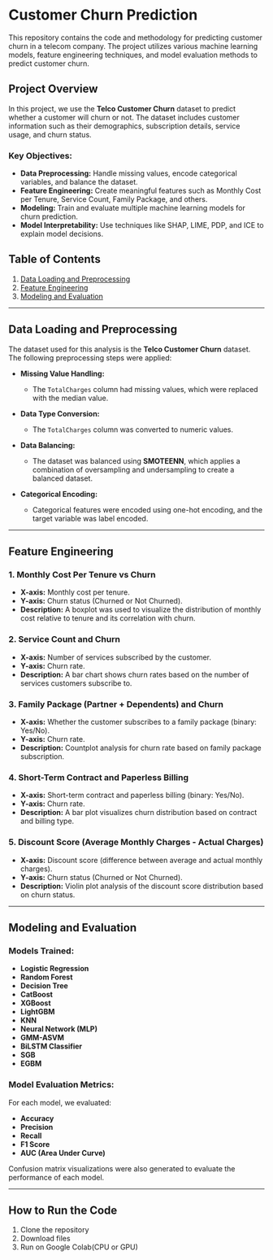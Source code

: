 # Customer Churn Prediction
This repository contains the code and methodology for predicting customer churn in a telecom company. The project utilizes various machine learning models, feature engineering techniques, and model evaluation methods to predict customer churn. 

## Project Overview

In this project, we use the **Telco Customer Churn** dataset to predict whether a customer will churn or not. The dataset includes customer information such as their demographics, subscription details, service usage, and churn status.

### Key Objectives:
- **Data Preprocessing:** Handle missing values, encode categorical variables, and balance the dataset.
- **Feature Engineering:** Create meaningful features such as Monthly Cost per Tenure, Service Count, Family Package, and others.
- **Modeling:** Train and evaluate multiple machine learning models for churn prediction.
- **Model Interpretability:** Use techniques like SHAP, LIME, PDP, and ICE to explain model decisions.

## Table of Contents

1. [Data Loading and Preprocessing](#data-loading-and-preprocessing)
2. [Feature Engineering](#feature-engineering)
3. [Modeling and Evaluation](#modeling-and-evaluation)

---

## Data Loading and Preprocessing

The dataset used for this analysis is the **Telco Customer Churn** dataset. The following preprocessing steps were applied:

- **Missing Value Handling:**
  - The `TotalCharges` column had missing values, which were replaced with the median value.
  
- **Data Type Conversion:**
  - The `TotalCharges` column was converted to numeric values.

- **Data Balancing:**
  - The dataset was balanced using **SMOTEENN**, which applies a combination of oversampling and undersampling to create a balanced dataset.

- **Categorical Encoding:**
  - Categorical features were encoded using one-hot encoding, and the target variable was label encoded.

---

## Feature Engineering

### 1. Monthly Cost Per Tenure vs Churn
- **X-axis:** Monthly cost per tenure.
- **Y-axis:** Churn status (Churned or Not Churned).
- **Description:** A boxplot was used to visualize the distribution of monthly cost relative to tenure and its correlation with churn.

### 2. Service Count and Churn
- **X-axis:** Number of services subscribed by the customer.
- **Y-axis:** Churn rate.
- **Description:** A bar chart shows churn rates based on the number of services customers subscribe to.

### 3. Family Package (Partner + Dependents) and Churn
- **X-axis:** Whether the customer subscribes to a family package (binary: Yes/No).
- **Y-axis:** Churn rate.
- **Description:** Countplot analysis for churn rate based on family package subscription.

### 4. Short-Term Contract and Paperless Billing
- **X-axis:** Short-term contract and paperless billing (binary: Yes/No).
- **Y-axis:** Churn rate.
- **Description:** A bar plot visualizes churn distribution based on contract and billing type.

### 5. Discount Score (Average Monthly Charges - Actual Charges)
- **X-axis:** Discount score (difference between average and actual monthly charges).
- **Y-axis:** Churn status (Churned or Not Churned).
- **Description:** Violin plot analysis of the discount score distribution based on churn status.

---

## Modeling and Evaluation

### Models Trained:
- **Logistic Regression**
- **Random Forest**
- **Decision Tree**
- **CatBoost**
- **XGBoost**
- **LightGBM**
- **KNN**
- **Neural Network (MLP)**
- **GMM-ASVM**
- **BiLSTM Classifier**
- **SGB**
- **EGBM**

### Model Evaluation Metrics:
For each model, we evaluated:
- **Accuracy**
- **Precision**
- **Recall**
- **F1 Score**
- **AUC (Area Under Curve)**

Confusion matrix visualizations were also generated to evaluate the performance of each model.

---


## How to Run the Code

1. Clone the repository
2. Download files
3. Run on Google Colab(CPU or GPU)
